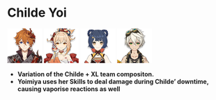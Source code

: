 # Childe Yoi

![](../../.gitbook/assets/ui_avataricon_tartaglia.png) ![](../../.gitbook/assets/ui_avataricon_yoimiya.png) ![](../../.gitbook/assets/ui_avataricon_xiangling.png) ![](../../.gitbook/assets/ui_avataricon_bennett.png) 

* **Variation of the Childe + XL team compositon.**
* **Yoimiya uses her Skills to deal damage during Childe’ downtime, causing vaporise reactions as well**

